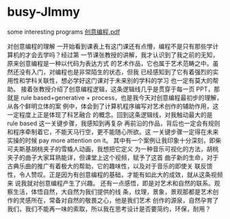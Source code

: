 # busy-JImmy
some interesting programs
[创意编程.pdf](https://github.com/Brayden777/busy-JImmy/files/7518022/default.pdf)
 
 
 
 对创意编程的理解 一开始看到课表上有这门课还有点懵，编程不是只有那些学计算机的才会去学吗？经过第 一节课张教授的讲解，我才认识到了我之前的无知，原来创意编程是一种以代码为表达方式 的艺术作品，它也属于艺术范畴之中。虽然还没有入门，对编程也是非常陌生的状态，但我 已经感知到了它有着强烈的实用性和学科关联性，想必学好这门课对于未来别的学科的学习 也一定有莫大的帮助。 接着张教授介绍了创意编程逻辑，这条逻辑线几乎是贯穿于每一页 PPT，那就是 rule based+generative + process，也是我今天对创意编程最初步的理解，从各个鲜明立体的案 例中，体会到了计算机程序编写对艺术创作的辅助作用，这一定程度上正是体现了科艺融合 的概念。回到这条逻辑线，对我触动最大的是 rule based 这一关键步骤，我感知到再复杂 再前沿的作品，背后也一定会有规则和程序牵制着它，不能天马行空，更不能随心所欲。这 一关键步骤一定得在未来实操的时候 pay more attention on it。 其中有一个案例让我印象十分深刻，即柴可夫斯基胡桃夹子的雪橇人动画，我想把它定义 为一种音乐可视化的方法，胡桃夹子的曲子大家耳熟能详，但课堂上这个视频，赋予了这首 曲子新的生命，对于古典乐曲的推广有着极大的帮助，它的趣味性，以及对于音乐的即使关 联反馈性，令人赞叹。正是因为有创意编程的基础，才能有如此大的成效，就从这条视频来 说我就对创意编程产生了兴趣。 还有一点感悟，即是对艺术和自然的联系。观察生活，体悟自然，大自然为我们提供的线 条，纹理，景象，景观那都是艺术创作的灵感所在，常备对自然的敬畏之心，他是我们艺术 创作的源泉，自然孕育了我们，我们不能再一味的索取，所以我在思考设计是否要简约，环保，耐用？
